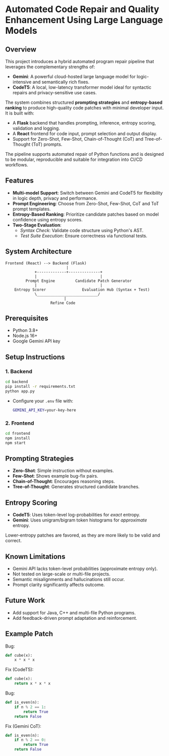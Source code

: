 # Automated Code Repair and Quality Enhancement Using Large Language Models

## Overview

This project introduces a hybrid automated program repair pipeline that leverages the complementary strengths of:
- **Gemini**: A powerful cloud-hosted large language model for logic-intensive and semantically rich fixes.
- **CodeT5**: A local, low-latency transformer model ideal for syntactic repairs and privacy-sensitive use cases.

The system combines structured **prompting strategies** and **entropy-based ranking** to produce high-quality code patches with minimal developer input. It is built with:
- A **Flask** backend that handles prompting, inference, entropy scoring, validation and logging.
- A **React** frontend for code input, prompt selection and output display.
- Support for Zero-Shot, Few-Shot, Chain-of-Thought (CoT) and Tree-of-Thought (ToT) prompts.

The pipeline supports automated repair of Python functions and is designed to be modular, reproducible and suitable for integration into CI/CD workflows.

## Features

- **Multi-model Support**: Switch between Gemini and CodeT5 for flexibility in logic depth, privacy and performance.
- **Prompt Engineering**: Choose from Zero-Shot, Few-Shot, CoT and ToT prompt templates.
- **Entropy-Based Ranking**: Prioritize candidate patches based on model confidence using entropy scores.
- **Two-Stage Evaluation**:
  - *Syntax Check*: Validate code structure using Python's AST.
  - *Test Suite Execution*: Ensure correctness via functional tests.

## System Architecture

```
Frontend (React) --> Backend (Flask)
                           |
             +-------------+--------------+
             |                            |
         Prompt Engine         Candidate Patch Generator
             |                            |
    Entropy Scorer                Evaluation Hub (Syntax + Test)
             \___________________________/
                          |
                    Refine Code
```

## Prerequisites

- Python 3.8+
- Node.js 16+
- Google Gemini API key

## Setup Instructions

### 1. Backend

```bash
cd backend
pip install -r requirements.txt
python app.py
```

- Configure your `.env` file with:
  ```bash
  GEMINI_API_KEY=your-key-here
  ```

### 2. Frontend

```bash
cd frontend
npm install
npm start
```

## Prompting Strategies

- **Zero-Shot**: Simple instruction without examples.
- **Few-Shot**: Shows example bug-fix pairs.
- **Chain-of-Thought**: Encourages reasoning steps.
- **Tree-of-Thought**: Generates structured candidate branches.

## Entropy Scoring

- **CodeT5**: Uses token-level log-probabilities for *exact* entropy.
- **Gemini**: Uses unigram/bigram token histograms for *approximate* entropy.

Lower-entropy patches are favored, as they are more likely to be valid and correct.

## Known Limitations

- Gemini API lacks token-level probabilities (approximate entropy only).
- Not tested on large-scale or multi-file projects.
- Semantic misalignments and hallucinations still occur.
- Prompt clarity significantly affects outcome.

## Future Work

- Add support for Java, C++ and multi-file Python programs.
- Add feedback-driven prompt adaptation and reinforcement.

## Example Patch

Bug:
```python
def cube(x):
    x * x * x
```

Fix (CodeT5):
```python
def cube(x):
    return x * x * x
```

Bug:
```python
def is_even(n):
    if n % 2 == 1:
        return True
    return False
```

Fix (Gemini CoT):
```python
def is_even(n):
    if n % 2 == 0:
        return True
    return False
```
